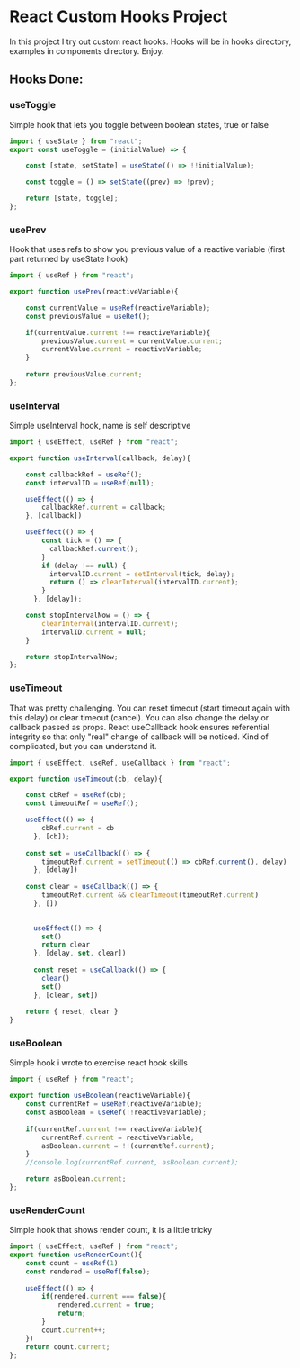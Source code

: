 # React Custom Hooks Project

In this project I try out custom react hooks. Hooks will be in hooks directory, examples in components directory. Enjoy.

## Hooks Done:

### useToggle
Simple hook that lets you toggle between boolean states, true or false
```js
import { useState } from "react";
export const useToggle = (initialValue) => {

    const [state, setState] = useState(() => !!initialValue);

    const toggle = () => setState((prev) => !prev);

    return [state, toggle];
};
```
### usePrev
Hook that uses refs to show you previous value of a reactive variable (first part returned by useState hook)
```js
import { useRef } from "react";

export function usePrev(reactiveVariable){

    const currentValue = useRef(reactiveVariable);
    const previousValue = useRef();

    if(currentValue.current !== reactiveVariable){
        previousValue.current = currentValue.current;
        currentValue.current = reactiveVariable;
    }
    
    return previousValue.current;
};
```

### useInterval
Simple useInterval hook, name is self descriptive
```js
import { useEffect, useRef } from "react";

export function useInterval(callback, delay){

    const callbackRef = useRef();
    const intervalID = useRef(null);

    useEffect(() => {
        callbackRef.current = callback;
    }, [callback])

    useEffect(() => {
        const tick = () => {
          callbackRef.current();
        }
        if (delay !== null) {
          intervalID.current = setInterval(tick, delay);
          return () => clearInterval(intervalID.current);
        }
      }, [delay]);

    const stopIntervalNow = () => {
        clearInterval(intervalID.current);
        intervalID.current = null;
    }

    return stopIntervalNow;
};
```

### useTimeout

That was pretty challenging. You can reset timeout (start timeout again with this delay) or clear timeout (cancel).
You can also change the delay or callback passed as props.
React useCallback hook ensures referential integrity so that only "real" change of callback will be noticed.
Kind of complicated, but you can understand it.

```js
import { useEffect, useRef, useCallback } from "react";

export function useTimeout(cb, delay){

    const cbRef = useRef(cb);
    const timeoutRef = useRef();

    useEffect(() => {
        cbRef.current = cb
      }, [cb]);
    
    const set = useCallback(() => {
        timeoutRef.current = setTimeout(() => cbRef.current(), delay)
      }, [delay])
    
    const clear = useCallback(() => {
        timeoutRef.current && clearTimeout(timeoutRef.current)
      }, [])
    

      useEffect(() => {
        set()
        return clear
      }, [delay, set, clear])
    
      const reset = useCallback(() => {
        clear()
        set()
      }, [clear, set])
    
    return { reset, clear }
}
```

### useBoolean

Simple hook i wrote to exercise react hook skills
```js
import { useRef } from "react";

export function useBoolean(reactiveVariable){
    const currentRef = useRef(reactiveVariable);
    const asBoolean = useRef(!!reactiveVariable);
    
    if(currentRef.current !== reactiveVariable){
        currentRef.current = reactiveVariable;
        asBoolean.current = !!(currentRef.current);
    }
    //console.log(currentRef.current, asBoolean.current);

    return asBoolean.current;
};
```

### useRenderCount
Simple hook that shows render count, it is a little tricky
```js
import { useEffect, useRef } from "react";
export function useRenderCount(){
    const count = useRef(1)
    const rendered = useRef(false);
    
    useEffect(() => {
        if(rendered.current === false){
            rendered.current = true;
            return;
        }
        count.current++;
    })
    return count.current;
};
```